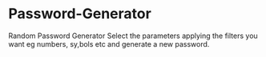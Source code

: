 # Password-Generator
Random Password Generator
Select the parameters applying the filters you want eg numbers, sy,bols etc and generate a new password.
